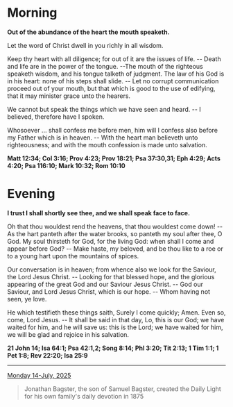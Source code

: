 # Morning

**Out of the abundance of the heart the mouth speaketh.**
 
Let the word of Christ dwell in you richly in all wisdom.
 
Keep thy heart with all diligence; for out of it are the issues of life. -- Death and life are in the power of the tongue. --The mouth of the righteous speaketh wisdom, and his tongue talketh of judgment. The law of his God is in his heart: none of his steps shall slide. -- Let no corrupt communication proceed out of your mouth, but that which is good to the use of edifying, that it may minister grace unto the hearers.
 
We cannot but speak the things which we have seen and heard. -- I believed, therefore have I spoken.
 
Whosoever ... shall confess me before men, him will I confess also before my Father which is in heaven. -- With the heart man believeth unto righteousness; and with the mouth confession is made unto salvation.  

**Matt 12:34; Col 3:16; Prov 4:23; Prov 18:21; Psa 37:30,31; Eph 4:29; Acts 4:20; Psa 116:10; Mark 10:32; Rom 10:10**

# Evening

**I trust I shall shortly see thee, and we shall speak face to face.**
 
Oh that thou wouldest rend the heavens, that thou wouldest come down! -- As the hart panteth after the water brooks, so panteth my soul after thee, O God. My soul thirsteth for God, for the living God: when shall I come and appear before God? -- Make haste, my beloved, and be thou like to a roe or to a young hart upon the mountains of spices.
 
Our conversation is in heaven; from whence also we look for the Saviour, the Lord Jesus Christ. -- Looking for that blessed hope, and the glorious appearing of the great God and our Saviour Jesus Christ. -- God our Saviour, and Lord Jesus Christ, which is our hope. -- Whom having not seen, ye love.
 
He which testifieth these things saith, Surely I come quickly; Amen. Even so, come, Lord Jesus. -- It shall be said in that day, Lo, this is our God; we have waited for him, and he will save us: this is the Lord; we have waited for him, we will be glad and rejoice in his salvation.  

**21 John 14; Isa 64:1; Psa 42:1,2; Song 8:14; Phl 3:20; Tit 2:13; 1 Tim 1:1; 1 Pet 1:8; Rev 22:20; Isa 25:9**

---

[Monday 14-July, 2025](https://t.me/s/daily_light)

> Jonathan Bagster, the son of Samuel Bagster, created the Daily Light for his own family's daily devotion in 1875

